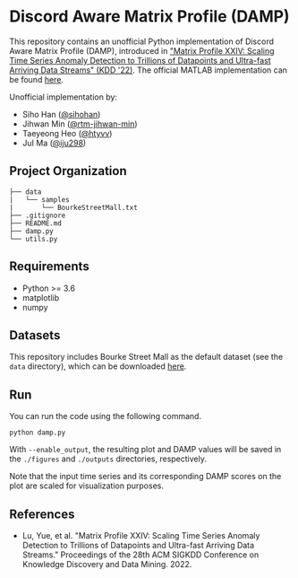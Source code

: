 # Discord Aware Matrix Profile (DAMP)

This repository contains an unofficial Python implementation of Discord Aware Matrix Profile (DAMP), introduced in ["Matrix Profile XXIV: Scaling Time Series Anomaly Detection to Trillions of Datapoints and Ultra-fast Arriving Data Streams" (KDD '22)](https://dl.acm.org/doi/abs/10.1145/3534678.3539271). The official MATLAB implementation can be found [here](https://sites.google.com/view/discord-aware-matrix-profile/documentation).

Unofficial implementation by:
* Siho Han ([@sihohan](https://github.com/sihohan/DAMP))
* Jihwan Min ([@rtm-jihwan-min](https://github.com/rtm-jihwan-min))
* Taeyeong Heo ([@htyvv](https://github.com/htyvv))
* JuI Ma ([@iju298](https://github.com/iju298))

## Project Organization

    ├── data
    |   └── samples
    |       └── BourkeStreetMall.txt
    ├── .gitignore
    ├── README.md
    ├── damp.py
    └── utils.py

## Requirements

* Python >= 3.6
* matplotlib
* numpy

## Datasets

This repository includes Bourke Street Mall as the default dataset (see the `data` directory), which can be downloaded [here](https://sites.google.com/view/discord-aware-matrix-profile/documentation).

## Run

You can run the code using the following command.
```
python damp.py
```

With `--enable_output`, the resulting plot and DAMP values will be saved in the `./figures` and `./outputs` directories, respectively.

Note that the input time series and its corresponding DAMP scores on the plot are scaled for visualization purposes.

## References

* Lu, Yue, et al. "Matrix Profile XXIV: Scaling Time Series Anomaly Detection to Trillions of Datapoints and Ultra-fast Arriving Data Streams." Proceedings of the 28th ACM SIGKDD Conference on Knowledge Discovery and Data Mining. 2022.